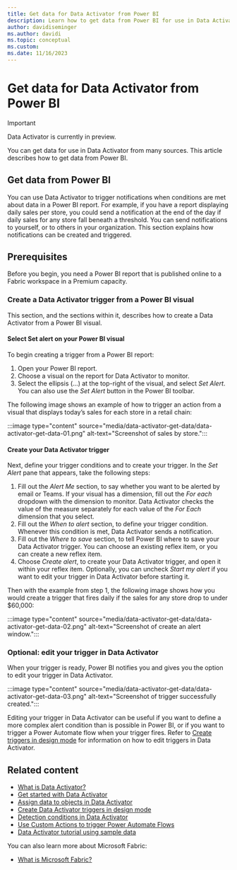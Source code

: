 ```yaml
---
title: Get data for Data Activator from Power BI
description: Learn how to get data from Power BI for use in Data Activator.
author: davidiseminger
ms.author: davidi
ms.topic: conceptual
ms.custom: 
ms.date: 11/16/2023
---
```


# Get data for Data Activator from Power BI

> [!IMPORTANT]
> Data Activator is currently in preview.

You can get data for use in Data Activator from many sources. This article describes how to get data from Power BI.

## Get data from Power BI

You can use Data Activator to trigger notifications when conditions are met about data in a Power BI report. For example, if you have a report displaying daily sales per store, you could send a notification at the end of the day if daily sales for any store fall beneath a threshold. You can send notifications to yourself, or to others in your organization. This section explains how notifications can be created and triggered.

## Prerequisites

Before you begin, you need a Power BI report that is published online to a Fabric workspace in a Premium capacity.

### Create a Data Activator trigger from a Power BI visual

This section, and the sections within it, describes how to create a Data Activator from a Power BI visual. 

#### Select Set alert on your Power BI visual

To begin creating a trigger from a Power BI report:

1. Open your Power BI report.
2. Choose a visual on the report for Data Activator to monitor. 
3. Select the ellipsis (…) at the top-right of the visual, and select *Set Alert*. You can also use the *Set Alert* button in the Power BI toolbar.

The following image shows an example of how to trigger an action from a visual that displays today’s sales for each store in a retail chain:

:::image type="content" source="media/data-activator-get-data/data-activator-get-data-01.png" alt-text="Screenshot of sales by store.":::

#### Create your Data Activator trigger

Next, define your trigger conditions and to create your trigger. In the *Set Alert* pane that appears, take the following steps:

1. Fill out the *Alert Me* section, to say whether you want to be alerted by email or Teams. If your visual has a dimension, fill out the *For each* dropdown with the dimension to monitor. Data Activator checks the value of the measure separately for each value of the *For Each* dimension that you select.
2. Fill out the *When to alert* section, to define your trigger condition. Whenever this condition is met, Data Activator sends a notification.
3. Fill out the *Where to save* section, to tell Power BI where to save your Data Activator trigger. You can choose an existing reflex item, or you can create a new reflex item.
4. Choose *Create alert*, to create your Data Activator trigger, and open it within your reflex item.  Optionally, you can uncheck *Start my alert* if you want to edit your trigger in Data Activator before starting it.

Then with the example from step 1, the following image shows how you would create a trigger that fires daily if the sales for any store drop to under $60,000:

:::image type="content" source="media/data-activator-get-data/data-activator-get-data-02.png" alt-text="Screenshot of create an alert window.":::

### Optional: edit your trigger in Data Activator

When your trigger is ready, Power BI notifies you and gives you the option to edit your trigger in Data Activator. 

:::image type="content" source="media/data-activator-get-data/data-activator-get-data-03.png" alt-text="Screenshot of trigger successfully created.":::

Editing your trigger in Data Activator can be useful if you want to define a more complex alert condition than is possible in Power BI, or if you want to trigger a Power Automate flow when your trigger fires. Refer to [Create triggers in design mode](data-activator-create-triggers-design-mode.md) for information on how to edit triggers in Data Activator.


## Related content

* [What is Data Activator?](data-activator-introduction.md)
* [Get started with Data Activator](data-activator-get-started.md)
* [Assign data to objects in Data Activator](data-activator-assign-data-objects.md)
* [Create Data Activator triggers in design mode](data-activator-create-triggers-design-mode.md)
* [Detection conditions in Data Activator](data-activator-detection-conditions.md)
* [Use Custom Actions to trigger Power Automate Flows](data-activator-trigger-power-automate-flows.md)
* [Data Activator tutorial using sample data](data-activator-tutorial.md)

You can also learn more about Microsoft Fabric:

* [What is Microsoft Fabric?](../get-started/microsoft-fabric-overview.md)
